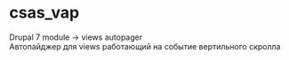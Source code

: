 # csas_vap
Drupal 7 module -> views autopager<br/>
Автопайджер для views работающий на событие вертильного скролла
